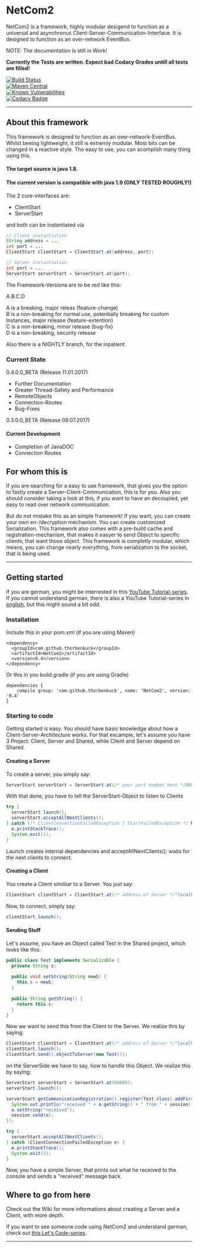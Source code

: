 # NetCom2

NetCom2 is a framework, highly modular desigend to function as a universal and asynchronus Client-Server-Communication-Interface.
It is designed to function as an over-network EventBus.

NOTE: The documentation is still in Work!

__Currently the Tests are written. Expect bad Codacy Grades untill all tests are filled!__

[![Build Status](https://travis-ci.org/ThorbenKuck/NetCom2.svg?branch=master)](https://travis-ci.org/ThorbenKuck/NetCom2)    
[![Maven Central](https://maven-badges.herokuapp.com/maven-central/com.github.thorbenkuck/NetCom2/badge.svg)](https://maven-badges.herokuapp.com/maven-central/com.github.thorbenkuck/NetCom2)    
[![Known Vulnerabilities](https://snyk.io/test/github/thorbenkuck/cliparser/badge.svg)](https://snyk.io/test/github/thorbenkuck/cliparser)    
[![Codacy Badge](https://api.codacy.com/project/badge/Grade/ffbef87b4f3f44f6863096df9c87d0a0)](https://www.codacy.com/app/thorben.kuck/NetCom2?utm_source=github.com&amp;utm_medium=referral&amp;utm_content=ThorbenKuck/NetCom2&amp;utm_campaign=Badge_Grade)
          
----

## About this framework

This framework is designed to function as an over-network-EventBus. Whilst beeing lightweight, it still is extremly modular. Most bits can be changed in a reactive style. Tho easy to use, you can acomplish many thing using this.

#### The target source is java 1.8.    
#### The current version is compatible with java 1.9 (ONLY TESTED ROUGHLY!)

The 2 core-interfaces are:

<ul>
<li>ClientStart</li>
<li>ServerStart</li>
</ul>

and both can be instantiated via
```java
// Client instantiation
String address = ...
int port = ...
ClientStart clientStart = ClientStart.at(address, port);

// Server instantiation
int port = ...
ServerStart serverStart = ServerStart.at(port);
```

The Framework-Versions are to be red like this:

A.B.C.D

A is a breaking, major releas (feature-change)    
B is a non-breaking for normal use, potentially breaking for custom Instances, major release (feature-extention)    
C is a non-breaking, minor release (bug-fix)    
D is a non-breaking, security release    

Also there is a NIGHTLY branch, for the inpatient.

### Current State

0.4.0.0_BETA (Release 11.01.2017)
 * Further Documentation
 * Greater Thread-Safety and Performance
 * RemoteObjects
 * Connection-Routes
 * Bug-Fixes
 
0.3.0.0_BETA (Release 09.07.2017)

#### Current Development

 * Completion of JavaDOC
 * Connection Routes

## For whom this is

If you are searching for a easy to use framework, that gives you the option to fastly create a Server-Client-Communication, this is for you. Also you should consider taking a look at this, if you want to have an decoupled, yet easy to read over network communication.

But do not mistake this as an simple framework! If you want, you can create your own en-/decryption mechanism. You can create customized Serialization. This framework also comes with a pre-build cache and registration-mechanism, that makes it easyer to send Object to specific clients, that want those object. This framework is completly modular, which means, you can change nearly everything, from serialization to the socket, that is being used.

----

## Getting started

If you are german, you might be interrested in this [YouTube Tutorial-series](https://www.youtube.com/watch?v=YvyLHyt0k3k&list=PLUUnTdOVEgvIqNxqAUL8388A73Yzpn57E).    
If you cannot understand german, there is also a YouTube Tutorial-series in [english](https://www.youtube.com/watch?v=V33a8jRrp00&list=PLUUnTdOVEgvLKEQ7vD4Z3CL_0jb6u__ay), but this might sound a bit odd.

### Installation

Include this in your pom.xml (if you are using Maven)

```
<dependency>
  <groupId>com.github.thorbenkuck</groupId>
  <artifactId>NetCom2</artifactId>
  <version>0.4</version>
</dependency>
```

Or this in you build.gradle (if you are using Gradle)

```
dependencies {
    compile group: 'com.github.thorbenkuck', name: 'NetCom2', version: '0.4'
}
```

### Starting to code

Getting started is easy. You should have basic knowledge about how a Client-Server-Architecture works. For that excample, let's assume you have 3 Project: Client, Server and Shared, while Client and Server depend on Shared.

#### Creating a Server

To create a server, you simply say:

```java
ServerStart serverStart = ServerStart.at(/* your port number here */88888);
```

With that done, you have to tell the ServerStart-Object to listen to Clients

```java
try {
  serverStart.launch();
  serverStart.acceptAllNextClients();
} catch (/* ClientConnectionFailedException | StartFailedException */ NetComException e) {
  e.printStackTrace();
  System.exit(1);
}
```

Launch creates internal dependencies and acceptAllNextClients(); waits for the next clients to connect.

#### Creating a Client

You create a Client similiiar to a Server. You just say:

```java
ClientStart clientStart = ClientStart.at(/* address of Server */"localhost", /* port of Server*/88888);
```

Now, to connect, simply say:

```java 
clientStart.launch();
```

#### Sending Stuff

Let's assume, you have an Object called Test in the Shared project, which looks like this:
```java
public class Test implements Serializable {
  private String s;
  
  public void setString(String newS) {
    this.s = newS;
  }
  
  public String getString() {
    return this.s;
  }
}
```

Now we want to send this from the Client to the Server. We realize this by saying:
```java
ClientStart clientStart = ClientStart.at(/* address of Server */"localhost", /* port of Server*/88888);
clientStart.launch();
clientStart.send().objectToServer(new Test());
```

on the ServerSide we have to say, how to handle this Object. We realize this by saying:
```java
ServerStart serverStart = ServerStart.at(88888);
serverStart.launch();

serverStart.getCommunicationRegistration().register(Test.class).addFirst((session, o) -> {
  System.out.println("received " + o.getString() + " from " + session);
  o.setString("received");
  session.send(o);
});

try {
  serverStart.acceptAllNextClients();
} catch (ClientConnectionFailedException e) {
  e.printStackTrace();
  System.exit(1);
}
```

Now, you have a simple Server, that prints out what he received to the console and sends a "received" message back.

## Where to go from here

Check out the Wiki for more informations about creating a Server and a Client, with more depth.

If you want to see someone code using NetCom2 and understand german, check out [this Let's Code-series](https://www.youtube.com/watch?v=b8y5eJbmUvs&list=PLUUnTdOVEgvKSiaWfWuhwLJfmwZIHkvGV).

----
